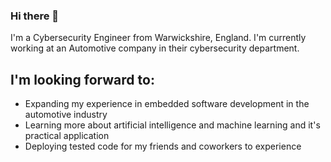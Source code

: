 ### Hi there 👋

I'm a Cybersecurity Engineer from Warwickshire, England. I'm currently working at an Automotive company in their cybersecurity department.

## I'm looking forward to:
  * Expanding my experience in embedded software development in the automotive industry
  * Learning more about artificial intelligence and machine learning and it's practical application
  * Deploying tested code for my friends and coworkers to experience
